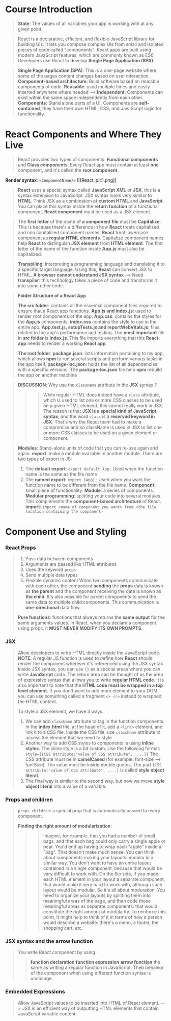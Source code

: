 # Course Introduction
>**State**: The values of all variables your app is working with at any given point.

>React is a declarative, efficient, and flexible JavaScript library for building UIs. It lets you compose complex UIs from small and isolated pieces of code called "components". React apps are built using modern JavaScript features, which are commonly known as ES6. Developers use React to develop **Single Page Application (SPA)**.

>**Single Page Application (SPA)**: This is a one-page website where some of the pages content changes based on user interaction.
>**Component-based architecture**: Build software based on reusable components of code. **Reusable**: used multiple times and easily inserted anywhere where needed --> **Independent**: Components can exist within the same space independently from each other. 
>**Components**: Stand alone parts of a UI. Components are **self-contained**, they have their own HTML, CSS, and JavaScript logic for functionality.

# React Components and Where They Live

>React provides two types of components: **Functional components** and **Class components**.
>Every React app must contain at least **one** component, and it's called the **root component**.

**Render syntax**: `<ComponentName/>`
![[React_pic1.png]]

>**React** uses a special syntax called **JavaScript XML** or **JSX**, this is a syntax extension to JavaScript. JSX syntax looks very similar to **HTML**. Think JSX as a combination of **custom HTML** and **JavaScript**. You can place this syntax inside the **return function** of a functional component. **React component** must be used as a JSX element.

>The **first letter** of the name of **a component file** must be **Capitalize**. This is because there's a difference in how **React** treats capitalized and non capitalized component names. **React** treat lowercase component as **regular HTML elements**. Capitalize component names help **React** to distinguish **JSX element** from **HTML element**.
>The first letter of the name of the function inside **App.js** must also be capitalized. 

>**Transpiling**: Interpreting a programming language and translating it to a specific target language. Using this, **React** can convert JSX to HTML.
>**A browser cannot understand JSX syntax**
>--> Need **transpiler**: this technology takes a piece of code and transforms it into some other code.

>**Folder Structure of a React App**
>
>**The src folder**: contains all the essential component files required to ensure that a React app functions.
>**App.js and index.js**: used to render root components of the app.
>**App.css**: contains the styles for the **App.js** components. **index.css** contains the style to use in the entire app.
>**App.test.js, setupTests.js and reportWebVitals.js**: files related to the app's performance and testing.
>The **most important** file in **src folder** is **index.js**. This file imports everything that this **React app** needs to render a working **React app**.
>
>**The root folder**:
>**package.json**: lists information pertaining to my app, which allows **npm** to run several scripts and perform various tasks in the app itself. 
>**package-loc.json**: holds the list of all dependencies with a specific versions. The **package-loc.json** file help **npm** rebuild the app on another machine

>**DISCUSSION**: Why use the `className` attribute in the **JSX** syntax ?
>>>While regular HTML does indeed have a `class` attribute, which is used to list one or more CSS classes to be used on a given HTML element, this cannot really work in JSX. The reason is that **JSX is a special kind of JavaScript syntax**, and the word `class` is a **reserved keyword in JSX**. That's why the React team had to make a compromise and so className is used in JSX to list one or more CSS classes to be used on a given element or component.

>**Modules**: Stand-alone units of code that you can re-use again and again.
>**export**: make a module available in another module.
>There are two types of export in JS:
>1. The **default export**: `export default App;`
>Used when the function name is the same as the file name
>2. The **named export**: `export {App};`
>Used when you want the function name to be different from the file name.
>**Component**: small piece of functionality. **Module**: a series of components. 
>**Modular programming**: splitting your code into several modules. This complements the **component-based architecture** of React.
>**import**: `import <name of component you want> from <the file location containing the component>`

# Component Use and Styling

### React Props
>1. Pass data between components
>2. Arguments are passed like HTML attributes
>3. Uses the keyword `props`
>4. Send multiple data types
>5. Flexible dynamic content
>When two components communicate with each other, the component **sending** the **props** data is known as **the parent** and the component receiving the data is known as **the child**. It's also possible for parent components to send the same data to multiple child components. This communication is **one-directional** data flow.
>
>**Pure functions**: functions that always returns the **same output** for the same arguments values. In React, when you declare a component using props, it **MUST NEVER MODIFY ITS OWN PROMPTS**. 

### JSX
>Allow developers to write HTML directly inside the JavaScript code.
>**NOTE**: A regular JS function is used to define how **React** should render the component wherever it's referenced using the JSX syntax.
>Inside JSX syntax, you can use `{}` as a special areas where you can write **JavaScript** code.
>The return area can be thought of as the area of expressive syntax that allows you to write **regular HTML code**. It is also important to note that the **HTML code must be wrapped in a top level element**. If you don't want to add more element to your DOM, you can use something called a fragment `<> </>` instead to wrapped the HTML content. 
>
>To style a JSX element, we have 3 ways:
>1. We can add `className` attribute to tag in the function components. In the **index.html** file, at the head of it, add a `<linK>` element, and link it to a CSS file. Inside the CSS file, use `className` attribute to access the element that we need to style
>2. Another way to add CSS styles to components is using **inline styles**. The inline style is a bit custom. Use the following format:
>			`style={{CSS attribute:"value of CSS attribute", ....}}`
>	The CSS attribute must be in **camelCased** (for example: font-size --> fontSize). The value must be inside double quotes.
>	The part `{CSS attribute:"value of CSS attribute", ....}` is called **style object literal**.
>3. The final way is similar to the second way, but now we move **style object literal** into a value of a variable.

### Props and children
>`props.children`: a special prop that is automatically passed to every component.
>
>**Finding the right amount of modularization**:
>>>Imagine, for example, that you had a number of small bags, and that each bag could only carry a single apple or pear. You'd end up having to wrap each "apple" inside a "bag". That doesn't make much sense. You can think about components making your layouts modular in a similar way. You don't want to have an entire layout contained in a single component, because that would be very difficult to work with. On the flip side, if you made each HTML element in your layout a separate component, that would make it very hard to work with, although such layout would be modular. So it's all about moderation. You need to organize your layouts by splitting them into meaningful areas of the page, and then code those meaningful areas as separate components. that would constitute the right amount of modularity. To reinforce this point, It might help to think of it in terms of how a person would describe a website: there's a menu, a footer, the shopping cart, etc.

### JSX syntax and the arrow function
>You write React component by using 
>>**function declaration**
>>**function expression**
>>**arrow function**
>the same as writing a regular function in JavaScript. Theb behavior of the component when using different function syntax is unchange.

### Embedded Expressions
>Allow JavaScript values to be inserted into HTML of React element. 
>--> JSX is an efficient way of outputting HTML elements that contain JavaScript variable content.